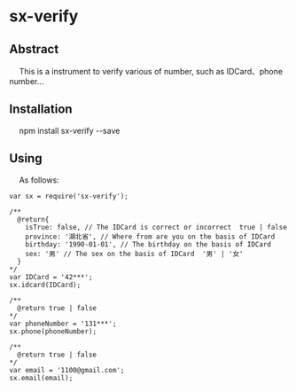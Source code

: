 # sx-verify

## Abstract

&ensp;&ensp; This is a instrument to verify various of number, such as IDCard、phone number...

## Installation

&ensp;&ensp; npm install sx-verify --save

## Using

&ensp;&ensp; As follows:
```
var sx = require('sx-verify');

/**
  @return{
    isTrue: false, // The IDCard is correct or incorrect  true | false
    province: '湖北省', // Where from are you on the basis of IDCard
    birthday: '1990-01-01', // The birthday on the basis of IDCard
    sex: '男' // The sex on the basis of IDCard  '男' | '女'
  }
*/
var IDCard = '42***';
sx.idcard(IDCard);

/**
  @return true | false
*/
var phoneNumber = '131***';
sx.phone(phoneNumber);

/**
  @return true | false
*/
var email = '1100@gmail.com';
sx.email(email);
```